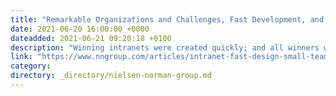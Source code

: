 ```yaml
---
title: "Remarkable Organizations and Challenges, Fast Development, and Small Teams Define the 2021 Intranet Design Annual Winners"
date: 2021-06-20 16:00:00 +0000
dateadded: 2021-06-21 09:20:18 +0100
description: "Winning intranets were created quickly; and all winners welcomed expertise and assistance from outside agencies."
link: "https://www.nngroup.com/articles/intranet-fast-design-small-teams/"
category:
directory: _directory/nielsen-norman-group.md
---
```

